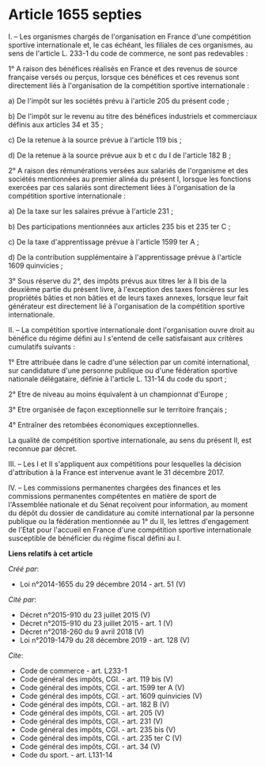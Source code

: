 # Article 1655 septies

I. – Les organismes chargés de l'organisation en France d'une compétition sportive internationale et, le cas échéant, les
filiales de ces organismes, au sens de l'article L. 233-1 du code de commerce, ne sont pas redevables : 

1° A raison des bénéfices réalisés en France et des revenus de source française versés ou perçus, lorsque ces bénéfices et
ces revenus sont directement liés à l'organisation de la compétition sportive internationale : 

a) De l'impôt sur les sociétés prévu à l'article 205 du présent code ; 

b) De l'impôt sur le revenu au titre des bénéfices industriels et commerciaux définis aux articles 34 et 35 ; 

c) De la retenue à la source prévue à l'article 119 bis ; 

d) De la retenue à la source prévue aux b et c du I de l'article 182 B ; 

2° A raison des rémunérations versées aux salariés de l'organisme et des sociétés mentionnées au premier alinéa du présent I,
lorsque les fonctions exercées par ces salariés sont directement liées à l'organisation de la compétition sportive
internationale : 

a) De la taxe sur les salaires prévue à l'article 231 ; 

b) Des participations mentionnées aux articles 235 bis et 235 ter C ; 

c) De la taxe d'apprentissage prévue à l'article 1599 ter A ; 

d) De la contribution supplémentaire à l'apprentissage prévue à l'article 1609 quinvicies ; 

3° Sous réserve du 2°, des impôts prévus aux titres Ier à II bis de la deuxième partie du présent livre, à l'exception des
taxes foncières sur les propriétés bâties et non bâties et de leurs taxes annexes, lorsque leur fait générateur est
directement lié à l'organisation de la compétition sportive internationale. 

II. – La compétition sportive internationale dont l'organisation ouvre droit au bénéfice du régime défini au I s'entend de
celle satisfaisant aux critères cumulatifs suivants : 

1° Etre attribuée dans le cadre d'une sélection par un comité international, sur candidature d'une personne publique ou d'une
fédération sportive nationale délégataire, définie à l'article L. 131-14 du code du sport ; 

2° Etre de niveau au moins équivalent à un championnat d'Europe ; 

3° Etre organisée de façon exceptionnelle sur le territoire français ; 

4° Entraîner des retombées économiques exceptionnelles. 

La qualité de compétition sportive internationale, au sens du présent II, est reconnue par décret. 

III. – Les I et II s'appliquent aux compétitions pour lesquelles la décision d'attribution à la France est intervenue avant
le 31 décembre 2017. 

IV. – Les commissions permanentes chargées des finances et les commissions permanentes compétentes en matière de sport de
l'Assemblée nationale et du Sénat reçoivent pour information, au moment du dépôt du dossier de candidature au comité
international par la personne publique ou la fédération mentionnée au 1° du II, les lettres d'engagement de l'Etat pour
l'accueil en France d'une compétition sportive internationale susceptible de bénéficier du régime fiscal défini au I.

**Liens relatifs à cet article**

_Créé par_:

  - Loi n°2014-1655 du 29 décembre 2014 - art. 51 (V)

_Cité par_:

  - Décret n°2015-910 du 23 juillet 2015 (V)
  - Décret n°2015-910 du 23 juillet 2015 - art. 1 (V)
  - Décret n°2018-260 du 9 avril 2018 (V)
  - Loi n°2019-1479 du 28 décembre 2019 - art. 128 (V)

_Cite_:

  - Code de commerce - art. L233-1
  - Code général des impôts, CGI. - art. 119 bis (V)
  - Code général des impôts, CGI. - art. 1599 ter A (V)
  - Code général des impôts, CGI. - art. 1609 quinvicies (V)
  - Code général des impôts, CGI. - art. 182 B (V)
  - Code général des impôts, CGI. - art. 205 (V)
  - Code général des impôts, CGI. - art. 231 (V)
  - Code général des impôts, CGI. - art. 235 bis (V)
  - Code général des impôts, CGI. - art. 235 ter C (V)
  - Code général des impôts, CGI. - art. 34 (V)
  - Code du sport. - art. L131-14
